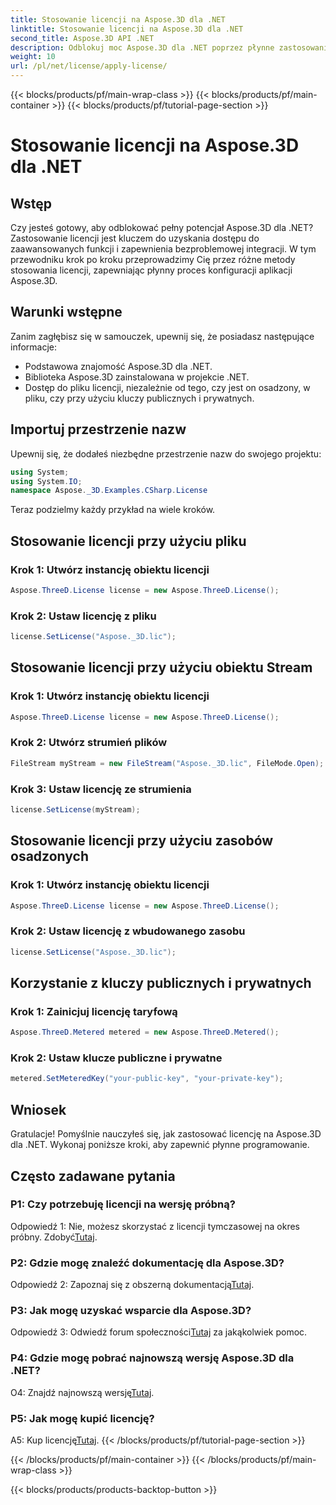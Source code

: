 ```yaml
---
title: Stosowanie licencji na Aspose.3D dla .NET
linktitle: Stosowanie licencji na Aspose.3D dla .NET
second_title: Aspose.3D API .NET
description: Odblokuj moc Aspose.3D dla .NET poprzez płynne zastosowanie licencji. Postępuj zgodnie z naszym przewodnikiem krok po kroku, aby zapewnić płynną integrację.
weight: 10
url: /pl/net/license/apply-license/
---
```


{{< blocks/products/pf/main-wrap-class >}}
{{< blocks/products/pf/main-container >}}
{{< blocks/products/pf/tutorial-page-section >}}

# Stosowanie licencji na Aspose.3D dla .NET

## Wstęp

Czy jesteś gotowy, aby odblokować pełny potencjał Aspose.3D dla .NET? Zastosowanie licencji jest kluczem do uzyskania dostępu do zaawansowanych funkcji i zapewnienia bezproblemowej integracji. W tym przewodniku krok po kroku przeprowadzimy Cię przez różne metody stosowania licencji, zapewniając płynny proces konfiguracji aplikacji Aspose.3D.

## Warunki wstępne

Zanim zagłębisz się w samouczek, upewnij się, że posiadasz następujące informacje:

- Podstawowa znajomość Aspose.3D dla .NET.
- Biblioteka Aspose.3D zainstalowana w projekcie .NET.
- Dostęp do pliku licencji, niezależnie od tego, czy jest on osadzony, w pliku, czy przy użyciu kluczy publicznych i prywatnych.

## Importuj przestrzenie nazw

Upewnij się, że dodałeś niezbędne przestrzenie nazw do swojego projektu:

```csharp
using System;
using System.IO;
namespace Aspose._3D.Examples.CSharp.License
```

Teraz podzielmy każdy przykład na wiele kroków.

## Stosowanie licencji przy użyciu pliku

### Krok 1: Utwórz instancję obiektu licencji

```csharp
Aspose.ThreeD.License license = new Aspose.ThreeD.License();
```

### Krok 2: Ustaw licencję z pliku

```csharp
license.SetLicense("Aspose._3D.lic");
```

## Stosowanie licencji przy użyciu obiektu Stream

### Krok 1: Utwórz instancję obiektu licencji

```csharp
Aspose.ThreeD.License license = new Aspose.ThreeD.License();
```

### Krok 2: Utwórz strumień plików

```csharp
FileStream myStream = new FileStream("Aspose._3D.lic", FileMode.Open);
```

### Krok 3: Ustaw licencję ze strumienia

```csharp
license.SetLicense(myStream);
```

## Stosowanie licencji przy użyciu zasobów osadzonych

### Krok 1: Utwórz instancję obiektu licencji

```csharp
Aspose.ThreeD.License license = new Aspose.ThreeD.License();
```

### Krok 2: Ustaw licencję z wbudowanego zasobu

```csharp
license.SetLicense("Aspose._3D.lic");
```

## Korzystanie z kluczy publicznych i prywatnych

### Krok 1: Zainicjuj licencję taryfową

```csharp
Aspose.ThreeD.Metered metered = new Aspose.ThreeD.Metered();
```

### Krok 2: Ustaw klucze publiczne i prywatne

```csharp
metered.SetMeteredKey("your-public-key", "your-private-key");
```

## Wniosek

Gratulacje! Pomyślnie nauczyłeś się, jak zastosować licencję na Aspose.3D dla .NET. Wykonaj poniższe kroki, aby zapewnić płynne programowanie.

## Często zadawane pytania

### P1: Czy potrzebuję licencji na wersję próbną?

 Odpowiedź 1: Nie, możesz skorzystać z licencji tymczasowej na okres próbny. Zdobyć[Tutaj](https://purchase.aspose.com/temporary-license/).

### P2: Gdzie mogę znaleźć dokumentację dla Aspose.3D?

 Odpowiedź 2: Zapoznaj się z obszerną dokumentacją[Tutaj](https://reference.aspose.com/3d/net/).

### P3: Jak mogę uzyskać wsparcie dla Aspose.3D?

 Odpowiedź 3: Odwiedź forum społeczności[Tutaj](https://forum.aspose.com/c/3d/18) za jakąkolwiek pomoc.

### P4: Gdzie mogę pobrać najnowszą wersję Aspose.3D dla .NET?

 O4: Znajdź najnowszą wersję[Tutaj](https://releases.aspose.com/3d/net/).

### P5: Jak mogę kupić licencję?

 A5: Kup licencję[Tutaj](https://purchase.aspose.com/buy).
{{< /blocks/products/pf/tutorial-page-section >}}

{{< /blocks/products/pf/main-container >}}
{{< /blocks/products/pf/main-wrap-class >}}

{{< blocks/products/products-backtop-button >}}
